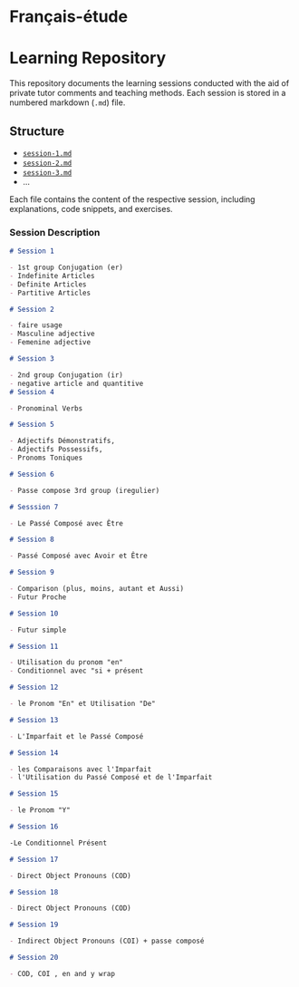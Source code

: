 # Français-étude

# Learning Repository

This repository documents the learning sessions conducted with the aid of private tutor comments and teaching methods. Each session is stored in a numbered markdown (`.md`) file.

## Structure

- [`session-1.md`](https://github.com/Slmaking/Francais-etude/blob/6b6b3cc1806ff47f56e11b6e48b069a112798389/session_one.md)
- [`session-2.md`](https://github.com/Slmaking/Francais-etude/blob/383f0c5458bef3de722341b490303ae5ae3ce71f/session_two.md)
- [`session-3.md`](https://github.com/Slmaking/Francais-etude/blob/383f0c5458bef3de722341b490303ae5ae3ce71f/session_three.md)
- ...

Each file contains the content of the respective session, including explanations, code snippets, and exercises.


### Session Description

```markdown
# Session 1

- 1st group Conjugation (er)
- Indefinite Articles
- Definite Articles
- Partitive Articles

# Session 2

- faire usage
- Masculine adjective
- Femenine adjective

# Session 3

- 2nd group Conjugation (ir)
- negative article and quantitive
# Session 4

- Pronominal Verbs

# Session 5

- Adjectifs Démonstratifs,
- Adjectifs Possessifs,
- Pronoms Toniques

# Session 6

- Passe compose 3rd group (iregulier)

# Sesssion 7

- Le Passé Composé avec Être

# Session 8

- Passé Composé avec Avoir et Être

# Session 9

- Comparison (plus, moins, autant et Aussi)
- Futur Proche

# Session 10

- Futur simple

# Session 11

- Utilisation du pronom "en"
- Conditionnel avec "si + présent 

# Session 12

- le Pronom "En" et Utilisation "De" 

# Session 13

- L'Imparfait et le Passé Composé

# Session 14

- les Comparaisons avec l'Imparfait
- l'Utilisation du Passé Composé et de l'Imparfait

# Session 15

- le Pronom "Y"

# Session 16

-Le Conditionnel Présent

# Session 17

- Direct Object Pronouns (COD) 

# Session 18

- Direct Object Pronouns (COD)

# Session 19

- Indirect Object Pronouns (COI) + passe composé

# Session 20

- COD, COI , en and y wrap


